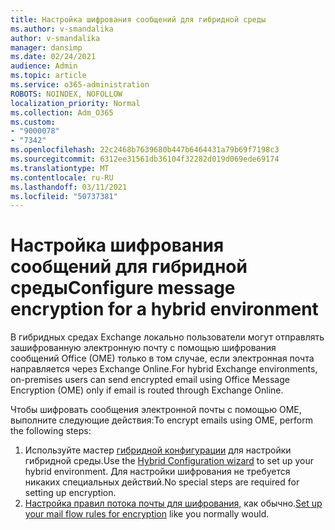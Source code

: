```yaml
---
title: Настройка шифрования сообщений для гибридной среды
ms.author: v-smandalika
author: v-smandalika
manager: dansimp
ms.date: 02/24/2021
audience: Admin
ms.topic: article
ms.service: o365-administration
ROBOTS: NOINDEX, NOFOLLOW
localization_priority: Normal
ms.collection: Adm_O365
ms.custom:
- "9000078"
- "7342"
ms.openlocfilehash: 22c2468b7639680b447b6464431a79b69f7198c3
ms.sourcegitcommit: 6312ee31561db36104f32282d019d069ede69174
ms.translationtype: MT
ms.contentlocale: ru-RU
ms.lasthandoff: 03/11/2021
ms.locfileid: "50737381"
---
```

# <a name="configure-message-encryption-for-a-hybrid-environment"></a><span data-ttu-id="e2d84-102">Настройка шифрования сообщений для гибридной среды</span><span class="sxs-lookup"><span data-stu-id="e2d84-102">Configure message encryption for a hybrid environment</span></span>

<span data-ttu-id="e2d84-103">В гибридных средах Exchange локально пользователи могут отправлять зашифрованную электронную почту с помощью шифрования сообщений Office (OME) только в том случае, если электронная почта направляется через Exchange Online.</span><span class="sxs-lookup"><span data-stu-id="e2d84-103">For hybrid Exchange environments, on-premises users can send encrypted email using Office Message Encryption (OME) only if email is routed through Exchange Online.</span></span>

<span data-ttu-id="e2d84-104">Чтобы шифровать сообщения электронной почты с помощью OME, выполните следующие действия:</span><span class="sxs-lookup"><span data-stu-id="e2d84-104">To encrypt emails using OME, perform the following steps:</span></span>

1. <span data-ttu-id="e2d84-105">Используйте мастер [гибридной конфигурации](https://docs.microsoft.com/Exchange/hybrid-configuration-wizard) для настройки гибридной среды.</span><span class="sxs-lookup"><span data-stu-id="e2d84-105">Use the [Hybrid Configuration wizard](https://docs.microsoft.com/Exchange/hybrid-configuration-wizard) to set up your hybrid environment.</span></span> <span data-ttu-id="e2d84-106">Для настройки шифрования не требуется никаких специальных действий.</span><span class="sxs-lookup"><span data-stu-id="e2d84-106">No special steps are required for setting up encryption.</span></span>
2. <span data-ttu-id="e2d84-107">[Настройка правил потока почты для шифрования,](https://docs.microsoft.com/microsoft-365/compliance/define-mail-flow-rules-to-encrypt-email) как обычно.</span><span class="sxs-lookup"><span data-stu-id="e2d84-107">[Set up your mail flow rules for encryption](https://docs.microsoft.com/microsoft-365/compliance/define-mail-flow-rules-to-encrypt-email) like you normally would.</span></span>


